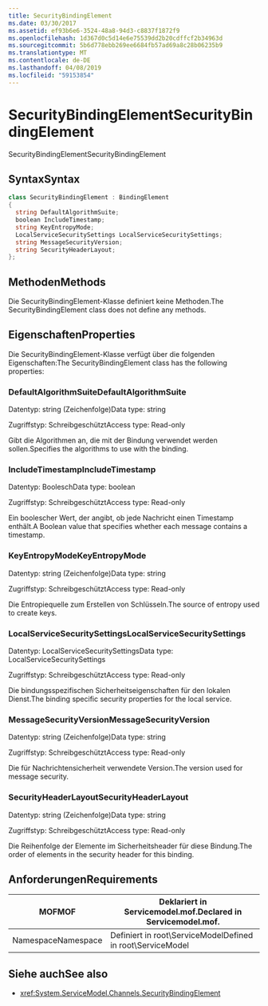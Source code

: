 ```yaml
---
title: SecurityBindingElement
ms.date: 03/30/2017
ms.assetid: ef93b6e6-3524-48a8-94d3-c8837f1872f9
ms.openlocfilehash: 1d367d0c5d14e6e75539dd2b20cdffcf2b34963d
ms.sourcegitcommit: 5b6d778ebb269ee6684fb57ad69a8c28b06235b9
ms.translationtype: MT
ms.contentlocale: de-DE
ms.lasthandoff: 04/08/2019
ms.locfileid: "59153854"
---
```

# <a name="securitybindingelement"></a><span data-ttu-id="13a11-102">SecurityBindingElement</span><span class="sxs-lookup"><span data-stu-id="13a11-102">SecurityBindingElement</span></span>
<span data-ttu-id="13a11-103">SecurityBindingElement</span><span class="sxs-lookup"><span data-stu-id="13a11-103">SecurityBindingElement</span></span>  
  
## <a name="syntax"></a><span data-ttu-id="13a11-104">Syntax</span><span class="sxs-lookup"><span data-stu-id="13a11-104">Syntax</span></span>  
  
```csharp
class SecurityBindingElement : BindingElement  
{  
  string DefaultAlgorithmSuite;  
  boolean IncludeTimestamp;  
  string KeyEntropyMode;  
  LocalServiceSecuritySettings LocalServiceSecuritySettings;  
  string MessageSecurityVersion;  
  string SecurityHeaderLayout;  
};  
```  
  
## <a name="methods"></a><span data-ttu-id="13a11-105">Methoden</span><span class="sxs-lookup"><span data-stu-id="13a11-105">Methods</span></span>  
 <span data-ttu-id="13a11-106">Die SecurityBindingElement-Klasse definiert keine Methoden.</span><span class="sxs-lookup"><span data-stu-id="13a11-106">The SecurityBindingElement class does not define any methods.</span></span>  
  
## <a name="properties"></a><span data-ttu-id="13a11-107">Eigenschaften</span><span class="sxs-lookup"><span data-stu-id="13a11-107">Properties</span></span>  
 <span data-ttu-id="13a11-108">Die SecurityBindingElement-Klasse verfügt über die folgenden Eigenschaften:</span><span class="sxs-lookup"><span data-stu-id="13a11-108">The SecurityBindingElement class has the following properties:</span></span>  
  
### <a name="defaultalgorithmsuite"></a><span data-ttu-id="13a11-109">DefaultAlgorithmSuite</span><span class="sxs-lookup"><span data-stu-id="13a11-109">DefaultAlgorithmSuite</span></span>  
 <span data-ttu-id="13a11-110">Datentyp: string (Zeichenfolge)</span><span class="sxs-lookup"><span data-stu-id="13a11-110">Data type: string</span></span>  
  
 <span data-ttu-id="13a11-111">Zugriffstyp: Schreibgeschützt</span><span class="sxs-lookup"><span data-stu-id="13a11-111">Access type: Read-only</span></span>  
  
 <span data-ttu-id="13a11-112">Gibt die Algorithmen an, die mit der Bindung verwendet werden sollen.</span><span class="sxs-lookup"><span data-stu-id="13a11-112">Specifies the algorithms to use with the binding.</span></span>  
  
### <a name="includetimestamp"></a><span data-ttu-id="13a11-113">IncludeTimestamp</span><span class="sxs-lookup"><span data-stu-id="13a11-113">IncludeTimestamp</span></span>  
 <span data-ttu-id="13a11-114">Datentyp: Boolesch</span><span class="sxs-lookup"><span data-stu-id="13a11-114">Data type: boolean</span></span>  
  
 <span data-ttu-id="13a11-115">Zugriffstyp: Schreibgeschützt</span><span class="sxs-lookup"><span data-stu-id="13a11-115">Access type: Read-only</span></span>  
  
 <span data-ttu-id="13a11-116">Ein boolescher Wert, der angibt, ob jede Nachricht einen Timestamp enthält.</span><span class="sxs-lookup"><span data-stu-id="13a11-116">A Boolean value that specifies whether each message contains a timestamp.</span></span>  
  
### <a name="keyentropymode"></a><span data-ttu-id="13a11-117">KeyEntropyMode</span><span class="sxs-lookup"><span data-stu-id="13a11-117">KeyEntropyMode</span></span>  
 <span data-ttu-id="13a11-118">Datentyp: string (Zeichenfolge)</span><span class="sxs-lookup"><span data-stu-id="13a11-118">Data type: string</span></span>  
  
 <span data-ttu-id="13a11-119">Zugriffstyp: Schreibgeschützt</span><span class="sxs-lookup"><span data-stu-id="13a11-119">Access type: Read-only</span></span>  
  
 <span data-ttu-id="13a11-120">Die Entropiequelle zum Erstellen von Schlüsseln.</span><span class="sxs-lookup"><span data-stu-id="13a11-120">The source of entropy used to create keys.</span></span>  
  
### <a name="localservicesecuritysettings"></a><span data-ttu-id="13a11-121">LocalServiceSecuritySettings</span><span class="sxs-lookup"><span data-stu-id="13a11-121">LocalServiceSecuritySettings</span></span>  
 <span data-ttu-id="13a11-122">Datentyp: LocalServiceSecuritySettings</span><span class="sxs-lookup"><span data-stu-id="13a11-122">Data type: LocalServiceSecuritySettings</span></span>  
  
 <span data-ttu-id="13a11-123">Zugriffstyp: Schreibgeschützt</span><span class="sxs-lookup"><span data-stu-id="13a11-123">Access type: Read-only</span></span>  
  
 <span data-ttu-id="13a11-124">Die bindungsspezifischen Sicherheitseigenschaften für den lokalen Dienst.</span><span class="sxs-lookup"><span data-stu-id="13a11-124">The binding specific security properties for the local service.</span></span>  
  
### <a name="messagesecurityversion"></a><span data-ttu-id="13a11-125">MessageSecurityVersion</span><span class="sxs-lookup"><span data-stu-id="13a11-125">MessageSecurityVersion</span></span>  
 <span data-ttu-id="13a11-126">Datentyp: string (Zeichenfolge)</span><span class="sxs-lookup"><span data-stu-id="13a11-126">Data type: string</span></span>  
  
 <span data-ttu-id="13a11-127">Zugriffstyp: Schreibgeschützt</span><span class="sxs-lookup"><span data-stu-id="13a11-127">Access type: Read-only</span></span>  
  
 <span data-ttu-id="13a11-128">Die für Nachrichtensicherheit verwendete Version.</span><span class="sxs-lookup"><span data-stu-id="13a11-128">The version used for message security.</span></span>  
  
### <a name="securityheaderlayout"></a><span data-ttu-id="13a11-129">SecurityHeaderLayout</span><span class="sxs-lookup"><span data-stu-id="13a11-129">SecurityHeaderLayout</span></span>  
 <span data-ttu-id="13a11-130">Datentyp: string (Zeichenfolge)</span><span class="sxs-lookup"><span data-stu-id="13a11-130">Data type: string</span></span>  
  
 <span data-ttu-id="13a11-131">Zugriffstyp: Schreibgeschützt</span><span class="sxs-lookup"><span data-stu-id="13a11-131">Access type: Read-only</span></span>  
  
 <span data-ttu-id="13a11-132">Die Reihenfolge der Elemente im Sicherheitsheader für diese Bindung.</span><span class="sxs-lookup"><span data-stu-id="13a11-132">The order of elements in the security header for this binding.</span></span>  
  
## <a name="requirements"></a><span data-ttu-id="13a11-133">Anforderungen</span><span class="sxs-lookup"><span data-stu-id="13a11-133">Requirements</span></span>  
  
|<span data-ttu-id="13a11-134">MOF</span><span class="sxs-lookup"><span data-stu-id="13a11-134">MOF</span></span>|<span data-ttu-id="13a11-135">Deklariert in Servicemodel.mof.</span><span class="sxs-lookup"><span data-stu-id="13a11-135">Declared in Servicemodel.mof.</span></span>|  
|---------|-----------------------------------|  
|<span data-ttu-id="13a11-136">Namespace</span><span class="sxs-lookup"><span data-stu-id="13a11-136">Namespace</span></span>|<span data-ttu-id="13a11-137">Definiert in root\ServiceModel</span><span class="sxs-lookup"><span data-stu-id="13a11-137">Defined in root\ServiceModel</span></span>|  
  
## <a name="see-also"></a><span data-ttu-id="13a11-138">Siehe auch</span><span class="sxs-lookup"><span data-stu-id="13a11-138">See also</span></span>

- <xref:System.ServiceModel.Channels.SecurityBindingElement>
